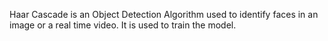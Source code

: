 Haar Cascade is an Object Detection Algorithm used to identify faces in an image or a real time video. It is used to train the model.

